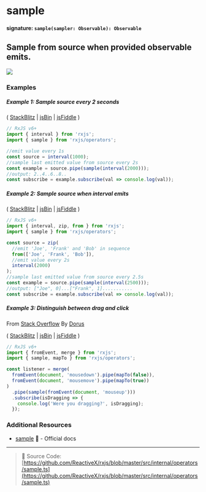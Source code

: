 # sample

#### signature: `sample(sampler: Observable): Observable`

## Sample from source when provided observable emits.

<div class="ua-ad"><a href="https://ultimateangular.com/?ref=76683_kee7y7vk"><img src="https://ultimateangular.com/assets/img/banners/ua-leader.svg"></a></div>

### Examples

##### Example 1: Sample source every 2 seconds

(
[StackBlitz](https://stackblitz.com/edit/typescript-envpsp?file=index.ts&devtoolsheight=100)
| [jsBin](http://jsbin.com/gemebopifu/1/edit?js,console) |
[jsFiddle](https://jsfiddle.net/btroncone/8wsbuvjb/) )

```js
// RxJS v6+
import { interval } from 'rxjs';
import { sample } from 'rxjs/operators';

//emit value every 1s
const source = interval(1000);
//sample last emitted value from source every 2s
const example = source.pipe(sample(interval(2000)));
//output: 2..4..6..8..
const subscribe = example.subscribe(val => console.log(val));
```

##### Example 2: Sample source when interval emits

(
[StackBlitz](https://stackblitz.com/edit/typescript-sgat7t?file=index.ts&devtoolsheight=100)
| [jsBin](http://jsbin.com/cunicepube/1/edit?js,console) |
[jsFiddle](https://jsfiddle.net/btroncone/b33kg9dn/) )

```js
// RxJS v6+
import { interval, zip, from } from 'rxjs';
import { sample } from 'rxjs/operators';

const source = zip(
  //emit 'Joe', 'Frank' and 'Bob' in sequence
  from(['Joe', 'Frank', 'Bob']),
  //emit value every 2s
  interval(2000)
);
//sample last emitted value from source every 2.5s
const example = source.pipe(sample(interval(2500)));
//output: ["Joe", 0]...["Frank", 1]...........
const subscribe = example.subscribe(val => console.log(val));
```

##### Example 3: Distinguish between drag and click

From [Stack Overflow](https://stackoverflow.com/a/44865892/2774547) By
[Dorus](https://stackoverflow.com/users/402027/dorus)

(
[StackBlitz](https://stackblitz.com/edit/typescript-vk8p3e?file=index.ts&devtoolsheight=100)
| [jsBin](http://jsbin.com/riwipicilo/1/edit?html,js,console,output) |
[jsFiddle](https://jsfiddle.net/6yy6q0Lo/1/) )

```js
// RxJS v6+
import { fromEvent, merge } from 'rxjs';
import { sample, mapTo } from 'rxjs/operators';

const listener = merge(
  fromEvent(document, 'mousedown').pipe(mapTo(false)),
  fromEvent(document, 'mousemove').pipe(mapTo(true))
)
  .pipe(sample(fromEvent(document, 'mouseup')))
  .subscribe(isDragging => {
    console.log('Were you dragging?', isDragging);
  });
```

### Additional Resources

- [sample](http://reactivex.io/rxjs/class/es6/Observable.js~Observable.html#instance-method-sample)
  :newspaper: - Official docs

---

> :file_folder: Source Code:
> [https://github.com/ReactiveX/rxjs/blob/master/src/internal/operators/sample.ts](https://github.com/ReactiveX/rxjs/blob/master/src/internal/operators/sample.ts)
